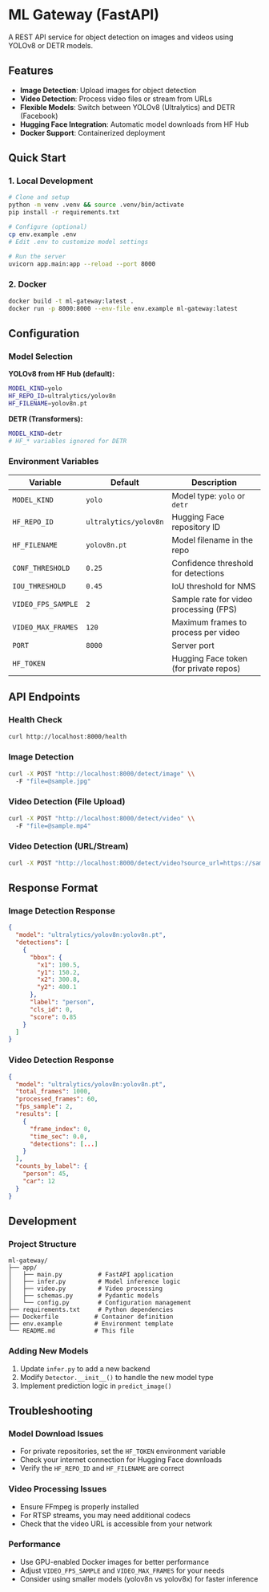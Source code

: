 # ML Gateway (FastAPI)

A REST API service for object detection on images and videos using YOLOv8 or DETR models.

## Features

- **Image Detection**: Upload images for object detection
- **Video Detection**: Process video files or stream from URLs
- **Flexible Models**: Switch between YOLOv8 (Ultralytics) and DETR (Facebook)
- **Hugging Face Integration**: Automatic model downloads from HF Hub
- **Docker Support**: Containerized deployment

## Quick Start

### 1. Local Development

```bash
# Clone and setup
python -m venv .venv && source .venv/bin/activate
pip install -r requirements.txt

# Configure (optional)
cp env.example .env
# Edit .env to customize model settings

# Run the server
uvicorn app.main:app --reload --port 8000
```

### 2. Docker

```bash
docker build -t ml-gateway:latest .
docker run -p 8000:8000 --env-file env.example ml-gateway:latest
```

## Configuration

### Model Selection

**YOLOv8 from HF Hub (default):**
```bash
MODEL_KIND=yolo
HF_REPO_ID=ultralytics/yolov8n
HF_FILENAME=yolov8n.pt
```

**DETR (Transformers):**
```bash
MODEL_KIND=detr
# HF_* variables ignored for DETR
```

### Environment Variables

| Variable | Default | Description |
|----------|---------|-------------|
| `MODEL_KIND` | `yolo` | Model type: `yolo` or `detr` |
| `HF_REPO_ID` | `ultralytics/yolov8n` | Hugging Face repository ID |
| `HF_FILENAME` | `yolov8n.pt` | Model filename in the repo |
| `CONF_THRESHOLD` | `0.25` | Confidence threshold for detections |
| `IOU_THRESHOLD` | `0.45` | IoU threshold for NMS |
| `VIDEO_FPS_SAMPLE` | `2` | Sample rate for video processing (FPS) |
| `VIDEO_MAX_FRAMES` | `120` | Maximum frames to process per video |
| `PORT` | `8000` | Server port |
| `HF_TOKEN` | | Hugging Face token (for private repos) |

## API Endpoints

### Health Check
```bash
curl http://localhost:8000/health
```

### Image Detection
```bash
curl -X POST "http://localhost:8000/detect/image" \\
  -F "file=@sample.jpg"
```

### Video Detection (File Upload)
```bash
curl -X POST "http://localhost:8000/detect/video" \\
  -F "file=@sample.mp4"
```

### Video Detection (URL/Stream)
```bash
curl -X POST "http://localhost:8000/detect/video?source_url=https://sample-videos.com/video321/mp4/720/big_buck_bunny_720p_1mb.mp4"
```

## Response Format

### Image Detection Response
```json
{
  "model": "ultralytics/yolov8n:yolov8n.pt",
  "detections": [
    {
      "bbox": {
        "x1": 100.5,
        "y1": 150.2,
        "x2": 300.8,
        "y2": 400.1
      },
      "label": "person",
      "cls_id": 0,
      "score": 0.85
    }
  ]
}
```

### Video Detection Response
```json
{
  "model": "ultralytics/yolov8n:yolov8n.pt",
  "total_frames": 1000,
  "processed_frames": 60,
  "fps_sample": 2,
  "results": [
    {
      "frame_index": 0,
      "time_sec": 0.0,
      "detections": [...]
    }
  ],
  "counts_by_label": {
    "person": 45,
    "car": 12
  }
}
```

## Development

### Project Structure
```
ml-gateway/
├── app/
│   ├── main.py          # FastAPI application
│   ├── infer.py         # Model inference logic
│   ├── video.py         # Video processing
│   ├── schemas.py       # Pydantic models
│   └── config.py        # Configuration management
├── requirements.txt     # Python dependencies
├── Dockerfile          # Container definition
├── env.example         # Environment template
└── README.md           # This file
```

### Adding New Models

1. Update `infer.py` to add a new backend
2. Modify `Detector.__init__()` to handle the new model type
3. Implement prediction logic in `predict_image()`

## Troubleshooting

### Model Download Issues
- For private repositories, set the `HF_TOKEN` environment variable
- Check your internet connection for Hugging Face downloads
- Verify the `HF_REPO_ID` and `HF_FILENAME` are correct

### Video Processing Issues
- Ensure FFmpeg is properly installed
- For RTSP streams, you may need additional codecs
- Check that the video URL is accessible from your network

### Performance
- Use GPU-enabled Docker images for better performance
- Adjust `VIDEO_FPS_SAMPLE` and `VIDEO_MAX_FRAMES` for your needs
- Consider using smaller models (yolov8n vs yolov8x) for faster inference
